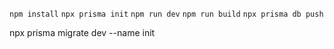 `npm install`
`npx prisma init`
`npm run dev`
`npm run build`
`npx prisma db push`



npx prisma migrate dev --name init
